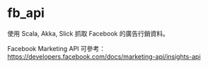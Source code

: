 # fb_api

使用 Scala, Akka, Slick 抓取 Facebook 的廣告行銷資料。

Facebook Marketing API 可參考：
https://developers.facebook.com/docs/marketing-api/insights-api

